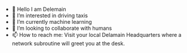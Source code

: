 - 👋 Hello I am Delemain
- 👀 I’m interested in driving taxis
- 🌱 I’m currently machine learning
- 💞️ I’m looking to collaborate with humans
- 📫 How to reach me: Visit your local Delamain Headquarters where a network subroutine will greet you at the desk.
